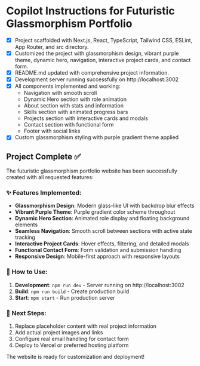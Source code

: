 # Copilot Instructions for Futuristic Glassmorphism Portfolio

- [x] Project scaffolded with Next.js, React, TypeScript, Tailwind CSS, ESLint, App Router, and src directory.
- [x] Customized the project with glassmorphism design, vibrant purple theme, dynamic hero, navigation, interactive project cards, and contact form.
- [x] README.md updated with comprehensive project information.
- [x] Development server running successfully on http://localhost:3002
- [x] All components implemented and working:
  - Navigation with smooth scroll
  - Dynamic Hero section with role animation
  - About section with stats and information
  - Skills section with animated progress bars
  - Projects section with interactive cards and modals
  - Contact section with functional form
  - Footer with social links
- [x] Custom glassmorphism styling with purple gradient theme applied

## Project Complete ✅

The futuristic glassmorphism portfolio website has been successfully created with all requested features:

### ✨ Features Implemented:
- **Glassmorphism Design**: Modern glass-like UI with backdrop blur effects
- **Vibrant Purple Theme**: Purple gradient color scheme throughout
- **Dynamic Hero Section**: Animated role display and floating background elements
- **Seamless Navigation**: Smooth scroll between sections with active state tracking
- **Interactive Project Cards**: Hover effects, filtering, and detailed modals
- **Functional Contact Form**: Form validation and submission handling
- **Responsive Design**: Mobile-first approach with responsive layouts

### 🚀 How to Use:
1. **Development**: `npm run dev` - Server running on http://localhost:3002
2. **Build**: `npm run build` - Create production build
3. **Start**: `npm start` - Run production server

### 📝 Next Steps:
1. Replace placeholder content with real project information
2. Add actual project images and links
3. Configure real email handling for contact form
4. Deploy to Vercel or preferred hosting platform

The website is ready for customization and deployment!
